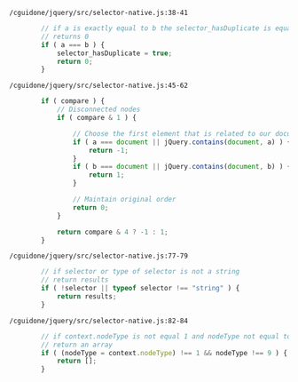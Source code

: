 `/cguidone/jquery/src/selector-native.js:38-41`

```javascript
        // if a is exactly equal to b the selector_hasDuplicate is equal to true
        // returns 0
		if ( a === b ) {
			selector_hasDuplicate = true;
			return 0;
		}
```

`/cguidone/jquery/src/selector-native.js:45-62`

```javascript
		if ( compare ) {
			// Disconnected nodes
			if ( compare & 1 ) {

				// Choose the first element that is related to our document
				if ( a === document || jQuery.contains(document, a) ) {
					return -1;
				}
				if ( b === document || jQuery.contains(document, b) ) {
					return 1;
				}

				// Maintain original order
				return 0;
			}

			return compare & 4 ? -1 : 1;
		}
```

`/cguidone/jquery/src/selector-native.js:77-79`

```javascript
        // if selector or type of selector is not a string 
        // return results
		if ( !selector || typeof selector !== "string" ) {
			return results;
		}
```

`/cguidone/jquery/src/selector-native.js:82-84`

```javascript
        // if context.nodeType is not equal 1 and nodeType not equal to 9
        // return an array
		if ( (nodeType = context.nodeType) !== 1 && nodeType !== 9 ) {
			return [];
		}
```